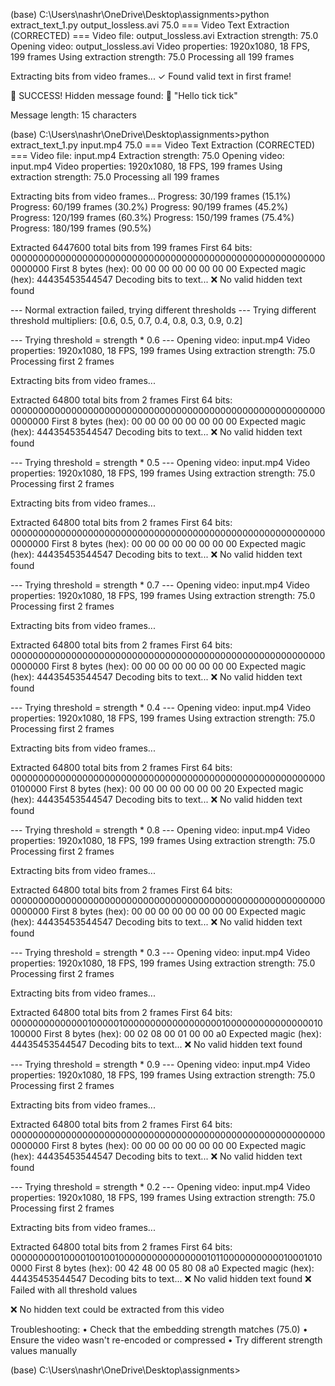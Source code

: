 (base) C:\Users\nashr\OneDrive\Desktop\assignments>python extract_text_1.py output_lossless.avi 75.0
=== Video Text Extraction (CORRECTED) ===
Video file: output_lossless.avi
Extraction strength: 75.0
Opening video: output_lossless.avi
Video properties: 1920x1080, 18 FPS, 199 frames
Using extraction strength: 75.0
Processing all 199 frames

Extracting bits from video frames...
✓ Found valid text in first frame!

🎉 SUCCESS! Hidden message found:
📝 "Hello tick tick"

Message length: 15 characters

(base) C:\Users\nashr\OneDrive\Desktop\assignments>python extract_text_1.py input.mp4 75.0
=== Video Text Extraction (CORRECTED) ===
Video file: input.mp4
Extraction strength: 75.0
Opening video: input.mp4
Video properties: 1920x1080, 18 FPS, 199 frames
Using extraction strength: 75.0
Processing all 199 frames

Extracting bits from video frames...
Progress: 30/199 frames (15.1%)
Progress: 60/199 frames (30.2%)
Progress: 90/199 frames (45.2%)
Progress: 120/199 frames (60.3%)
Progress: 150/199 frames (75.4%)
Progress: 180/199 frames (90.5%)

Extracted 6447600 total bits from 199 frames
First 64 bits: 0000000000000000000000000000000000000000000000000000000000000000
First 8 bytes (hex): 00 00 00 00 00 00 00 00
Expected magic (hex): 44435453544547
Decoding bits to text...
❌ No valid hidden text found

--- Normal extraction failed, trying different thresholds ---
Trying different threshold multipliers: [0.6, 0.5, 0.7, 0.4, 0.8, 0.3, 0.9, 0.2]

--- Trying threshold = strength * 0.6 ---
Opening video: input.mp4
Video properties: 1920x1080, 18 FPS, 199 frames
Using extraction strength: 75.0
Processing first 2 frames

Extracting bits from video frames...

Extracted 64800 total bits from 2 frames
First 64 bits: 0000000000000000000000000000000000000000000000000000000000000000
First 8 bytes (hex): 00 00 00 00 00 00 00 00
Expected magic (hex): 44435453544547
Decoding bits to text...
❌ No valid hidden text found

--- Trying threshold = strength * 0.5 ---
Opening video: input.mp4
Video properties: 1920x1080, 18 FPS, 199 frames
Using extraction strength: 75.0
Processing first 2 frames

Extracting bits from video frames...

Extracted 64800 total bits from 2 frames
First 64 bits: 0000000000000000000000000000000000000000000000000000000000000000
First 8 bytes (hex): 00 00 00 00 00 00 00 00
Expected magic (hex): 44435453544547
Decoding bits to text...
❌ No valid hidden text found

--- Trying threshold = strength * 0.7 ---
Opening video: input.mp4
Video properties: 1920x1080, 18 FPS, 199 frames
Using extraction strength: 75.0
Processing first 2 frames

Extracting bits from video frames...

Extracted 64800 total bits from 2 frames
First 64 bits: 0000000000000000000000000000000000000000000000000000000000000000
First 8 bytes (hex): 00 00 00 00 00 00 00 00
Expected magic (hex): 44435453544547
Decoding bits to text...
❌ No valid hidden text found

--- Trying threshold = strength * 0.4 ---
Opening video: input.mp4
Video properties: 1920x1080, 18 FPS, 199 frames
Using extraction strength: 75.0
Processing first 2 frames

Extracting bits from video frames...

Extracted 64800 total bits from 2 frames
First 64 bits: 0000000000000000000000000000000000000000000000000000000000100000
First 8 bytes (hex): 00 00 00 00 00 00 00 20
Expected magic (hex): 44435453544547
Decoding bits to text...
❌ No valid hidden text found

--- Trying threshold = strength * 0.8 ---
Opening video: input.mp4
Video properties: 1920x1080, 18 FPS, 199 frames
Using extraction strength: 75.0
Processing first 2 frames

Extracting bits from video frames...

Extracted 64800 total bits from 2 frames
First 64 bits: 0000000000000000000000000000000000000000000000000000000000000000
First 8 bytes (hex): 00 00 00 00 00 00 00 00
Expected magic (hex): 44435453544547
Decoding bits to text...
❌ No valid hidden text found

--- Trying threshold = strength * 0.3 ---
Opening video: input.mp4
Video properties: 1920x1080, 18 FPS, 199 frames
Using extraction strength: 75.0
Processing first 2 frames

Extracting bits from video frames...

Extracted 64800 total bits from 2 frames
First 64 bits: 0000000000000010000010000000000000000001000000000000000010100000
First 8 bytes (hex): 00 02 08 00 01 00 00 a0
Expected magic (hex): 44435453544547
Decoding bits to text...
❌ No valid hidden text found

--- Trying threshold = strength * 0.9 ---
Opening video: input.mp4
Video properties: 1920x1080, 18 FPS, 199 frames
Using extraction strength: 75.0
Processing first 2 frames

Extracting bits from video frames...

Extracted 64800 total bits from 2 frames
First 64 bits: 0000000000000000000000000000000000000000000000000000000000000000
First 8 bytes (hex): 00 00 00 00 00 00 00 00
Expected magic (hex): 44435453544547
Decoding bits to text...
❌ No valid hidden text found

--- Trying threshold = strength * 0.2 ---
Opening video: input.mp4
Video properties: 1920x1080, 18 FPS, 199 frames
Using extraction strength: 75.0
Processing first 2 frames

Extracting bits from video frames...

Extracted 64800 total bits from 2 frames
First 64 bits: 0000000001000010010010000000000000000101100000000000100010100000
First 8 bytes (hex): 00 42 48 00 05 80 08 a0
Expected magic (hex): 44435453544547
Decoding bits to text...
❌ No valid hidden text found
❌ Failed with all threshold values

❌ No hidden text could be extracted from this video

Troubleshooting:
• Check that the embedding strength matches (75.0)
• Ensure the video wasn't re-encoded or compressed
• Try different strength values manually

(base) C:\Users\nashr\OneDrive\Desktop\assignments>
